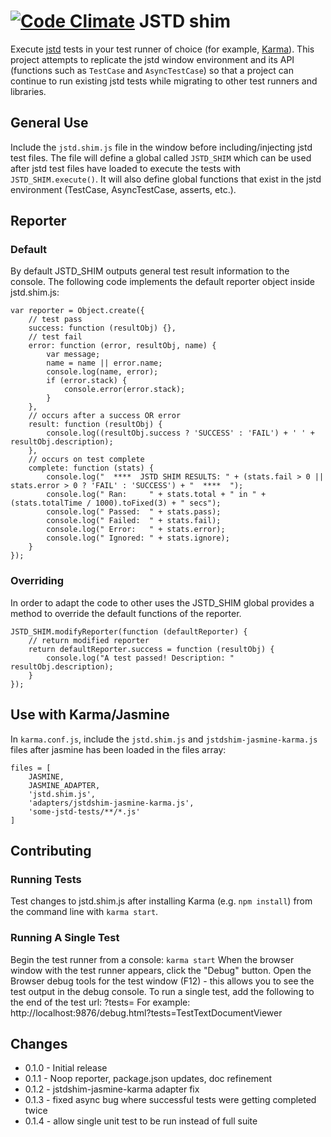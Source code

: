 [![Code Climate](https://codeclimate.com/github/atsid/jstd-shim/badges/gpa.svg)](https://codeclimate.com/github/atsid/jstd-shim)
JSTD shim
==========

Execute [jstd](https://code.google.com/p/js-test-driver/) tests in your test runner of choice (for example, [Karma](http://karma-runner.github.io/0.8/index.html)). This project attempts to replicate the jstd window environment and its API (functions such as `TestCase` and `AsyncTestCase`) so that a project can continue to run existing jstd tests while migrating to other test runners and libraries.

General Use
------------

Include the `jstd.shim.js` file in the window before including/injecting jstd test files. The file will define a global called `JSTD_SHIM` which can be used after jstd test files have loaded to execute the tests with `JSTD_SHIM.execute()`. It will also define global functions that exist in the jstd environment (TestCase, AsyncTestCase, asserts, etc.).

Reporter
----------

### Default

By default JSTD_SHIM outputs general test result information to the console. The following code implements the default reporter object inside jstd.shim.js:

```
var reporter = Object.create({
    // test pass
    success: function (resultObj) {},
    // test fail
    error: function (error, resultObj, name) {
        var message;
        name = name || error.name;
        console.log(name, error);
        if (error.stack) {
            console.error(error.stack);
        }
    },
    // occurs after a success OR error
    result: function (resultObj) {
        console.log((resultObj.success ? 'SUCCESS' : 'FAIL') + ' ' + resultObj.description);
    },
    // occurs on test complete
    complete: function (stats) {
        console.log("  ****  JSTD SHIM RESULTS: " + (stats.fail > 0 || stats.error > 0 ? 'FAIL' : 'SUCCESS') + "  ****  ");
        console.log(" Ran:     " + stats.total + " in " + (stats.totalTime / 1000).toFixed(3) + " secs");
        console.log(" Passed:  " + stats.pass);
        console.log(" Failed:  " + stats.fail);
        console.log(" Error:   " + stats.error);
        console.log(" Ignored: " + stats.ignore);
    }
});
```

### Overriding

In order to adapt the code to other uses the JSTD_SHIM global provides a method to override the default functions of the reporter.

```
JSTD_SHIM.modifyReporter(function (defaultReporter) {
    // return modified reporter
    return defaultReporter.success = function (resultObj) {
        console.log("A test passed! Description: " resultObj.description);
    }
});
```

Use with Karma/Jasmine
----------------------

In `karma.conf.js`, include the `jstd.shim.js` and `jstdshim-jasmine-karma.js` files after jasmine has been loaded in the files array:

```
files = [
    JASMINE,
    JASMINE_ADAPTER,
    'jstd.shim.js',
    'adapters/jstdshim-jasmine-karma.js',
    'some-jstd-tests/**/*.js'
]
```

Contributing
-------------

### Running Tests

Test changes to jstd.shim.js after installing Karma (e.g. `npm install`) from the command line with `karma start`.

### Running A Single Test

Begin the test runner from a console:
    `karma start`
When the browser window with the test runner appears, click the "Debug" button.
Open the Browser debug tools for the test window (F12) - this allows you to see the test
    output in the debug console.
To run a single test, add the following to the end of the test url:
    ?tests=<name of test>
    For example:
        http://localhost:9876/debug.html?tests=TestTextDocumentViewer

Changes
-----------

* 0.1.0 - Initial release
* 0.1.1 - Noop reporter, package.json updates, doc refinement
* 0.1.2 - jstdshim-jasmine-karma adapter fix
* 0.1.3 - fixed async bug where successful tests were getting completed twice
* 0.1.4 - allow single unit test to be run instead of full suite
